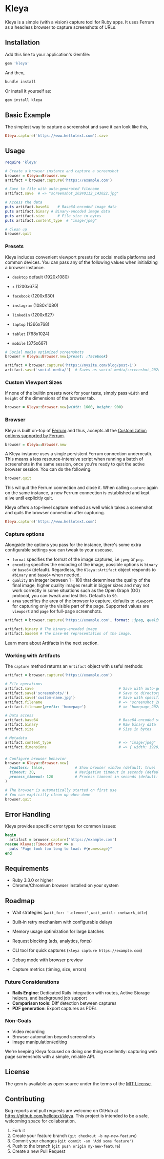 # Kleya

Kleya is a simple (with a vision) capture tool for Ruby apps. It uses Ferrum as a headless browser to capture screenshots of URLs.

## Installation

Add this line to your application's Gemfile:

```ruby
gem 'kleya'
```

And then,

```bash
bundle install
```

Or install it yourself as:

```bash
gem install kleya
```

## Basic Example

The simplest way to capture a screenshot and save it can look like this,

```ruby
Kleya.capture('https://www.hellotext.com').save
```

## Usage

```ruby
require 'kleya'

# Create a browser instance and capture a screenshot
browser = Kleya::Browser.new
artifact = browser.capture('https://example.com')

# Save to file with auto-generated filename
artifact.save  # => "screenshot_20240112_143022.jpg"

# Access the data
puts artifact.base64    # Base64-encoded image data
puts artifact.binary # Binary-encoded image data
puts artifact.size      # File size in bytes
puts artifact.content_type  # "image/jpeg"

# Clean up
browser.quit
```

### Presets

Kleya includes convenient viewport presets for social media platforms and common devices. You can pass any of the following values when initializing a browser instance.

- `desktop` default (1920x1080)

- `x` (1200x675)
- `facebook` (1200x630)
- `instagram` (1080x1080)
- `linkedin` (1200x627)

- `laptop` (1366x768)
- `tablet` (768x1024)
- `mobile` (375x667)

```ruby
# Social media optimized screenshots
browser = Kleya::Browser.new(preset: :facebook)

artifact = browser.capture('https://mysite.com/blog/post-1')
artifact.save('social-media/')  # Saves as social-media/screenshot_20240112_143022.jpg
```

### Custom Viewport Sizes

If none of the builtin presets work for your taste, simply pass `width` and `height` of the dimensions of the browser tab.

```ruby
browser = Kleya::Browser.new(width: 1600, height: 900)
```

### Browser

Kleya is built on-top of [Ferrum](https://github.com/rubycdp/ferrum) and thus, accepts all the [Customization options supported by Ferrum](https://github.com/rubycdp/ferrum?tab=readme-ov-file#customization).

```ruby
browser = Kleya::Browser.new
```

A Kleya instance uses a single persistent Ferrum connection underneath. This means a less resource-intensive script when running a batch of screenshots in the same session, once you're ready to quit the active browser session. You can do the following.

```ruby
browser.quit
```

This wil quit the Ferrum connection and close it. When calling `capture` again on the same instance, a new Ferrum connection is established and kept alive until explicitly quit.

Kleya offers a top-level capture method as well which takes a screenshot and quits the browser connection after capturing.

```ruby
Kleya.capture('https://www.hellotext.com')
```

### Capture options

Alongside the options you pass for the instance, there's some extra configurable settings you can tweak to your usecase.

- `format` specifies the format of the image captures, i.e `jpeg` or `png`.
- `encoding` specifies the encoding of the image, possible options is `binary` or `base64` (default). Regardless, the `Kleya::Artifact` object responds to `#binary` and `base64` when needed.
- `quality` an integer between 1 - 100 that determines the quality of the final image, higher quality images result in bigger sizes and may not work correctly in some situations such as the Open Graph (OG) protocol, you can tweak and test this. Defaults to `90`.
- `area` specifies the area of the browser to capture, defaults to `viewport` for capturing only the visible part of the page. Supported values are `viewport` and `page` for full-page screenshots.

```ruby
artifact = browser.capture('https://example.com', format: :jpeg, quality: 85, encoding: :base64)

artifact.binary # The binary-encoded image
artifact.base64 # The base-64 representation of the image.
```

Learn more about Artifacts in the next section.

### Working with Artifacts

The `capture` method returns an `Artifact` object with useful methods:

```ruby
artifact = browser.capture('https://example.com')

# File operations
artifact.save                                       # Save with auto-generated filename
artifact.save('screenshots/')                       # Save to directory with auto-generated filename
artifact.save('custom-name.jpg')                    # Save with specific filename
artifact.filename                                   # => "screenshot_20240112_143022.jpg"
artifact.filename(prefix: 'homepage')               # => "homepage_20240112_143022.jpg"

# Data access
artifact.base64                                     # Base64-encoded string
artifact.binary                                     # Raw binary data
artifact.size                                       # Size in bytes

# Metadata
artifact.content_type                               # => "image/jpeg"
artifact.dimensions                                 # => { width: 1920, height: 1080 }
```

###

```ruby
# Configure browser behavior
browser = Kleya::Browser.new(
  headless: false,              # Show browser window (default: true)
  timeout: 30,                  # Navigation timeout in seconds (default: 60)
  process_timeout: 120          # Process timeout in seconds (default: 60)
)

# The browser is automatically started on first use
# You can explicitly clean up when done
browser.quit
```

## Error Handling

Kleya provides specific error types for common issues:

```ruby
begin
  artifact = browser.capture('https://example.com')
rescue Kleya::TimeoutError => e
  puts "Page took too long to load: #{e.message}"
end
```

## Requirements

- Ruby 3.3.0 or higher
- Chrome/Chromium browser installed on your system

## Roadmap

- Wait strategies (`wait_for: '.element'`, `wait_until: :network_idle`)
- Built-in retry mechanism with configurable delays

- Memory usage optimization for large batches
- Request blocking (ads, analytics, fonts)

- CLI tool for quick captures (`kleya capture https://example.com`)
- Debug mode with browser preview
- Capture metrics (timing, size, errors)

### Future Considerations

- **Rails Engine**: Dedicated Rails integration with routes, Active Storage helpers, and background job support
- **Comparison tools**: Diff detection between captures
- **PDF generation**: Export captures as PDFs

### Non-Goals

- Video recording
- Browser automation beyond screenshots
- Image manipulation/editing

We're keeping Kleya focused on doing one thing excellently: capturing web page screenshots with a simple, reliable API.

## License

The gem is available as open source under the terms of the [MIT License](https://opensource.org/licenses/MIT).

## Contributing

Bug reports and pull requests are welcome on GitHub at https://github.com/hellotext/kleya. This project is intended to be a safe, welcoming space for collaboration.

1. Fork it
2. Create your feature branch (`git checkout -b my-new-feature`)
3. Commit your changes (`git commit -am 'Add some feature'`)
4. Push to the branch (`git push origin my-new-feature`)
5. Create a new Pull Request
